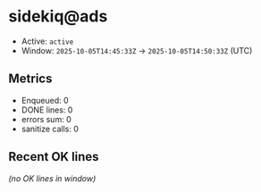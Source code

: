 # sidekiq@ads

- Active: `active`
- Window: `2025-10-05T14:45:33Z` → `2025-10-05T14:50:33Z` (UTC)

## Metrics
- Enqueued: 0
- DONE lines: 0
- errors sum: 0
- sanitize calls: 0

## Recent OK lines
_(no OK lines in window)_
